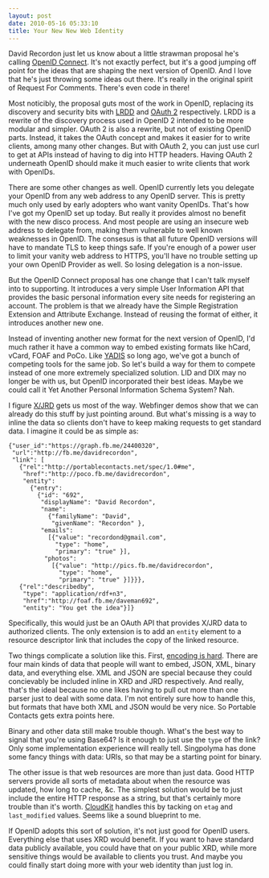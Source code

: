 ```yaml
---
layout: post
date: 2010-05-16 05:33:10
title: Your New New Web Identity
---
```


David Recordon just let us know about a little strawman proposal he's
calling [OpenID Connect][]. It's not exactly perfect, but it's a good
jumping off point for the ideas that are shaping the next version of
OpenID. And I love that he's just throwing some ideas out there. It's
really in the original spirit of Request For Comments. There's even code
in there!

Most noticibly, the proposal guts most of the work in OpenID, replacing
its discovery and security bits with [LRDD][] and [OAuth 2][]
respectively. LRDD is a rewrite of the discovery process used in OpenID
2 intended to be more modular and simpler. OAuth 2 is also a rewrite,
but not of existing OpenID parts. Instead, it takes the OAuth concept
and makes it easier for to write clients, among many other changes. But
with OAuth 2, you can just use curl to get at APIs instead of having to
dig into HTTP headers. Having OAuth 2 underneath OpenID should make it
much easier to write clients that work with OpenIDs.

There are some other changes as well. OpenID currently lets you delegate
your OpenID from any web address to any OpenID server. This is pretty
much only used by early adopters who want vanity OpenIDs. That's how
I've got my OpenID set up today. But really it provides almost no
benefit with the new disco process. And most people are using an
insecure web address to delegate from, making them vulnerable to well
known weaknesses in OpenID. The consesus is that all future OpenID
versions will have to mandate TLS to keep things safe. If you're enough
of a power user to limit your vanity web address to HTTPS, you'll have
no trouble setting up your own OpenID Provider as well. So losing
delegation is a non-issue.

But the OpenID Connect proposal has one change that I can't talk myself
into to supporting. It introduces a very simple User Information API
that provides the basic personal information every site needs for
registering an account. The problem is that we already have the Simple
Registration Extension and Attribute Exchange. Instead of reusing the
format of either, it introduces another new one.

Instead of inventing another new format for the next version of OpenID,
I'd much rather it have a common way to embed existing formats like
hCard, vCard, FOAF and PoCo. Like [YADIS][] so long ago, we've got a
bunch of competing tools for the same job. So let's build a way for them
to compete instead of one more extremely specialized solution. LID and
DIX may no longer be with us, but OpenID incorporated their best ideas.
Maybe we could call it Yet Another Personal Information Schema System?
Nah.

I figure [X/JRD][] gets us most of the way. Webfinger demos show that we
can already do this stuff by just pointing around. But what's missing is
a way to inline the data so clients don't have to keep making requests
to get standard data. I imagine it could be as simple as:

```.javascript
{"user_id":"https://graph.fb.me/24400320",
 "url":"http://fb.me/davidrecordon",
 "link": [
   {"rel":"http://portablecontacts.net/spec/1.0#me",
    "href":"http://poco.fb.me/davidrecordon",
    "entity":
      {"entry":
        {"id": "692",
         "displayName": "David Recordon",
         "name":
           {"familyName": "David",
            "givenName": "Recordon" },
         "emails":
           [{"value": "recordond@gmail.com",
             "type": "home",
             "primary": "true" }],
          "photos":
            [{"value": "http://pics.fb.me/davidrecordon",
              "type": "home",
              "primary": "true" }]}}},
   {"rel":"describedby",
    "type": "application/rdf+n3",
    "href":"http://foaf.fb.me/daveman692",
    "entity": "You get the idea"}]}
```

Specifically, this would just be an OAuth API that provides X/JRD data
to authorized clients. The only extension is to add an `entity` element
to a resource descriptor link that includes the copy of the linked
resource.

Two things complicate a solution like this. First, [encoding is hard][].
There are four main kinds of data that people will want to embed, JSON,
XML, binary data, and everything else. XML and JSON are special because
they could concievably be included inline in XRD and JRD respectively.
And really, that's the ideal because no one likes having to pull out
more than one parser just to deal with some data. I'm not entirely sure
how to handle this, but formats that have both XML and JSON would be
very nice. So Portable Contacts gets extra points here.

Binary and other data still make trouble though. What's the best way to
signal that you're using Base64? Is it enough to just use the `type` of
the link? Only some implementation experience will really tell.
Singpolyma has done some fancy things with data: URIs, so that may be a
starting point for binary.

The other issue is that web resources are more than just data. Good HTTP
servers provide all sorts of metadata about when the resource was
updated, how long to cache, &c. The simplest solution would be to just
include the entire HTTP response as a string, but that's certainly more
trouble than it's worth.
[CloudKit](http://getcloudkit.com/rest-api.html) handles this
by tacking on `etag` and `last_modified` values. Seems like a sound
blueprint to me.

If OpenID adopts this sort of solution, it's not just good for OpenID
users. Everything else that uses XRD would benefit. If you want to have
standard data publicly available, you could have that on your public
XRD, while more sensitive things would be available to clients you
trust. And maybe you could finally start doing more with your web
identity than just log in.

  [OpenID Connect]: http://openidconnect.com/
  [LRDD]: http://hueniverse.com/2009/11/the-discovery-protocol-stack-redux/
  [OAuth 2]: http://hueniverse.com/2010/05/introducing-oauth-2-0/
  [YADIS]: http://en.wikipedia.org/wiki/Yadis
  [X/JRD]: http://hueniverse.com/2010/05/jrd-the-other-resource-descriptor/
  [encoding is hard]: http://cf.josephholsten.com/post/174607916/when-the-world-ends-the-only-things-left-will-be
    "When the world ends, the only things left will be cockroaches, rats, Keith Richards, and mangled text that has been escaped one-too-many or one-too-few times"
